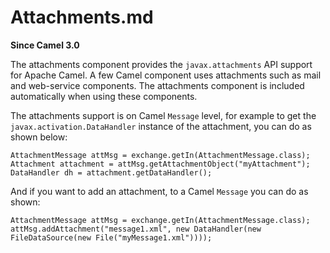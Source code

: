 # Attachments.md

**Since Camel 3.0**

The attachments component provides the `javax.attachments` API support
for Apache Camel. A few Camel component uses attachments such as mail
and web-service components. The attachments component is included
automatically when using these components.

The attachments support is on Camel `Message` level, for example to get
the `javax.activation.DataHandler` instance of the attachment, you can
do as shown below:

    AttachmentMessage attMsg = exchange.getIn(AttachmentMessage.class);
    Attachment attachment = attMsg.getAttachmentObject("myAttachment");
    DataHandler dh = attachment.getDataHandler();

And if you want to add an attachment, to a Camel `Message` you can do as
shown:

    AttachmentMessage attMsg = exchange.getIn(AttachmentMessage.class);
    attMsg.addAttachment("message1.xml", new DataHandler(new FileDataSource(new File("myMessage1.xml"))));
